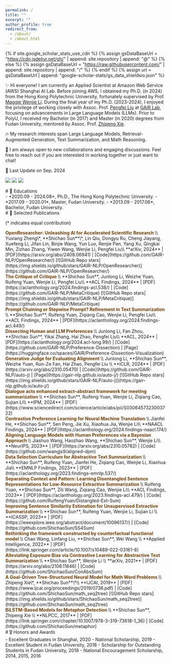 ```yaml
---
permalink: /
title: ""
excerpt: ""
author_profile: true
redirect_from: 
  - /about/
  - /about.html
---
```


{% if site.google_scholar_stats_use_cdn %}
{% assign gsDataBaseUrl = "https://cdn.jsdelivr.net/gh/" | append: site.repository | append: "@" %}
{% else %}
{% assign gsDataBaseUrl = "https://raw.githubusercontent.com/" | append: site.repository | append: "/" %}
{% endif %}
{% assign url = gsDataBaseUrl | append: "google-scholar-stats/gs_data_shieldsio.json" %}

<span class='anchor' id='about-me'></span>

✨ Hi everyone! I am currently an Applied Scientist at Amazon Web Service (AWS) Shanghai AI Lab. Before joining AWS, I obtained my Ph.D. (in 2024) from the Hong Kong Polytechnic University, fortunately supervised by Prof. [Maggie Wenjie Li](https://www4.comp.polyu.edu.hk/~cswjli/). During the final year of my Ph.D. (2023-2024), I enjoyed the privilege of working closely with Assoc. Prof. [Pengfei Liu](http://pfliu.com/) at [GAIR Lab](https://plms.ai/), focusing on advancements in Large Language Models (LLMs). 
Prior to PolyU, I received my Bachelor (in 2017) and Master (in 2020) degrees from Fudan University, mentored by Assoc. Prof. [Zhipeng Xie](https://scholar.google.com/citations?user=-zlBDNIAAAAJ&hl=en).

🔥 My research interests span Large Language Models, Retrieval-Augmented Generation, Text Summarization, and Math Reasoning. 

🚀 I am always open to new collaborations and engaging discussions. Feel free to reach out if you are interested in working together or just want to chat!

🔔 Last Update on Sep. 2024

<a href='https://scholar.google.com/citations?user=M7g3H9YAAAAJ&hl=en'><img src="https://img.shields.io/endpoint?url={{ url | url_encode }}&logo=Google%20Scholar&labelColor=f6f6f6&color=9cf&style=flat&label=citations"></a>
<a href='./uploads/Shichao_Sun_Resume.pdf'><img src="https://img.shields.io/badge/-Shichao's Resumé-299DE7?logo=gitbook&logoColor=white"></a>
<a href="https://hits.seeyoufarm.com"><img src="https://hits.seeyoufarm.com/api/count/incr/badge.svg?url=http%3A%2F%2Fshichaosun.github.io&count_bg=%2379C83D&title_bg=%23555555&icon=&icon_color=%23E7E7E7&title=page+hits&edge_flat=false"/></a>

<div id="educations" markdown="1"> 
# 📖 Educations
</div>
- *2020.09 - 2024.08*, Ph.D., The Hong Kong Polytechnic University.
- *2017.09 - 2020.01*, Master, Fudan University.
- *2013.09 - 2017.06*, Bachelor, Fudan University.

<div id="publications" markdown="1"> 
# 📝 Selected Publications
</div>

(* indicates equal contribution)

<div class='paper-box-text' markdown="1">
<b style="color:#783F04;">OpenResearcher: Unleashing AI for Accelerated Scientific Research
</b>
\\
Yuxiang Zheng\*, **Shichao Sun**\*, Lin Qiu, Dongyu Ru, Cheng Jiayang, Xuefeng Li, Jifan Lin, Binjie Wang, Yun Luo, Renjie Pan, Yang Xu, Qingkai Min, Zizhao Zhang, Yiwen Wang, Wenjie Li, Pengfei Liu\\
**arXiv, 2024** |  [PDF](https://arxiv.org/abs/2408.06941) | [Code](https://github.com/GAIR-NLP/OpenResearcher/) [![GitHub Repo stars](https://img.shields.io/github/stars/GAIR-NLP/OpenResearcher)](https://github.com/GAIR-NLP/OpenResearcher/)

</div>

<div class='paper-box-text' markdown="1">
<b style="color:#783F04;">The Critique of Critique
</b>
\\
**Shichao Sun**, Junlong Li, Weizhe Yuan, Ruifeng Yuan, Wenjie Li, Pengfei Liu\\
**ACL Findings, 2024** |  [PDF](https://aclanthology.org/2024.findings-acl.538/) | [Code](https://github.com/GAIR-NLP/MetaCritique) [![GitHub Repo stars](https://img.shields.io/github/stars/GAIR-NLP/MetaCritique)](https://github.com/GAIR-NLP/MetaCritique)
</div>

<div class='paper-box-text' markdown="1">
<b style="color:#783F04;">Prompt Chaining or Stepwise Prompt? Refinement in Text Summarization
</b>
\\
**Shichao Sun**, Ruifeng Yuan, Ziqiang Cao, Wenjie Li, Pengfei Liu\\
**ACL Findings, 2024** | [PDF](https://aclanthology.org/2024.findings-acl.449/)
</div>

<div class='paper-box-text' markdown="1">
<b style="color:#783F04;">Dissecting Human and LLM Preferences
</b>
\\
Junlong Li, Fan Zhou, **Shichao Sun**, Yikai Zhang, Hai Zhao, Pengfei Liu\\
**ACL, 2024** |  [PDF](https://aclanthology.org/2024.acl-long.99/) | [Code](https://github.com/GAIR-NLP/Preference-Dissection) | [Page](https://huggingface.co/spaces/GAIR/Preference-Dissection-Visualization)
</div>

<div class='paper-box-text' markdown="1">
<b style="color:#783F04;">Generative Judge for Evaluating Alignment
</b>
\\
Junlong Li, **Shichao Sun**, Weizhe Yuan, Run-Ze Fan, Hai Zhao, Pengfei Liu \\
**ICLR, 2024** |  [PDF](https://arxiv.org/abs/2310.05470) | [Code](https://github.com/GAIR-NLP/auto-j) | [Page](https://gair-nlp.github.io/auto-j/) [![GitHub Repo stars](https://img.shields.io/github/stars/GAIR-NLP/auto-j)](https://gair-nlp.github.io/auto-j/)
</div>

<div class='paper-box-text' markdown="1">
<b style="color:#783F04;">Dialogue acts enhanced extract–abstract framework for meeting summarization
</b>
\\
**Shichao Sun**, Ruifeng Yuan, Wenjie Li, Ziqiang Cao, Sujian Li\\
**IPM, 2024** |  [PDF](https://www.sciencedirect.com/science/article/abs/pii/S0306457323003722)
</div>

<div class='paper-box-text' markdown="1">
<b style="color:#783F04;">Contrastive Preference Learning for Neural Machine Translation
</b>
\\
Jianfei He, **Shichao Sun**, Sen Peng, Jie Xu, Xiaohua Jia, Wenjie Li\\
**NAACL Findings, 2024** |  [PDF](https://aclanthology.org/2024.findings-naacl.174/)
</div>

<div class='paper-box-text' markdown="1">
<b style="color:#783F04;">Aligning Language Models with Human Preferences via a Bayesian Approach
</b>
\\
Jiashuo Wang, Haozhao Wang, **Shichao Sun**, Wenjie Li\\
**NeurIPS, 2023** |  [PDF](https://arxiv.org/abs/2310.05782) | [Code](https://github.com/wangjs9/aligned-dpm)
</div>

<div class='paper-box-text' markdown="1">
<b style="color:#783F04;">Data Selection Curriculum for Abstractive Text Summarization
</b>
\\
**Shichao Sun**, Ruifeng Yuan, Jianfei He, Ziqiang Cao, Wenjie Li, Xiaohua Jia\\
**EMNLP Findings, 2023** |  [PDF](https://aclanthology.org/2023.findings-emnlp.537/)
</div>

<div class='paper-box-text' markdown="1">
<b style="color:#783F04;">Separating Context and Pattern: Learning Disentangled Sentence Representations for Low-Resource Extractive Summarization
</b>
\\
Ruifeng Yuan, **Shichao Sun**, Zili Wang, Ziqiang Cao, Wenjie Li\\
**ACL Findings, 2023** |  [PDF](https://aclanthology.org/2023.findings-acl.479/) | [Code](https://github.com/RuifengYuan/Distangled-Ext-Sum)
</div>

<div class='paper-box-text' markdown="1">
<b style="color:#783F04;">Improving Sentence Similarity Estimation for Unsupervised Extractive Summarization
</b>
\\
**Shichao Sun**, Ruifeng Yuan, Wenjie Li, Sujian Li \\
**ICASSP, 2023** |  [PDF](https://ieeexplore.ieee.org/abstract/document/10096137/) | [Code](https://github.com/ShichaoSun/SS4Sum)
</div>

<div class='paper-box-text' markdown="1">
<b style="color:#783F04;">Rethinking the framework constructed by counterfactual functional model
</b>
\\
Chao Wang, Linfang Liu, **Shichao Sun**, Wei Wang \\
**Applied Intelligence, 2022** |  [PDF](https://link.springer.com/article/10.1007/s10489-022-03161-8)
</div>

<div class='paper-box-text' markdown="1">
<b style="color:#783F04;">Alleviating Exposure Bias via Contrastive Learning for Abstractive Text Summarization
</b>
\\
**Shichao Sun**, Wenjie Li \\
**arXiv, 2021** |  [PDF](https://arxiv.org/abs/2108.11846) | [Code](https://github.com/ShichaoSun/ConAbsSum)
</div>

<div class='paper-box-text' markdown="1">
<b style="color:#783F04;">A Goal-Driven Tree-Structured Neural Model for Math Word Problems
</b>
\\
Zhipeng Xie\*, **Shichao Sun**\*\\
**IJCAI, 2019** |  [PDF](https://www.ijcai.org/proceedings/2019/0736.pdf) | [Code](https://github.com/ShichaoSun/math_seq2tree) [![GitHub Repo stars](https://img.shields.io/github/stars/ShichaoSun/math_seq2tree)](https://github.com/ShichaoSun/math_seq2tree)
</div>

<div class='paper-box-text' markdown="1">
<b style="color:#783F04;">BiLSTM-Based Models for Metaphor Detection
</b>
\\
**Shichao Sun**, Zhipeng Xie \\
**NLPCC, 2017** |  [PDF](https://link.springer.com/chapter/10.1007/978-3-319-73618-1_36) | [Code](https://github.com/ShichaoSun/metaphor)
</div>

<div id="honors" markdown="1"> 
# 🎖 Honors and Awards
</div>
- Excellent Graduates in Shanghai, 2020
- National Scholarship, 2019
- Excellent Student in Fudan University, 2018
- Scholarship for Outstanding Students in Fudan University, 2018
- National Encouragement Scholarship, 2014, 2015, 2016

